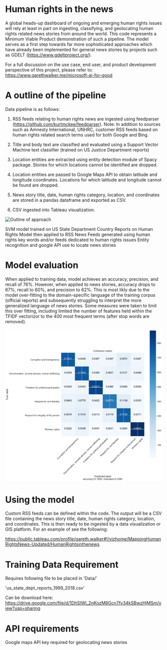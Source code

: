 # Human rights in the news

A global heads-up dashboard of ongoing and emerging human rights issues will rely at least in part on ingesting, classifying, and geolocating human rights related news stories from around the world. This code represents a Minimum Viable Product demonstration of such a pipeline. The model serves as a first step towards far more sophisticated approaches which have already been implemented for general news stories by projects such as GDELT (https://www.gdeltproject.org/).

For a full discussion on the use case, end user, and product development perspective of this project, please refer to: https://www.garethwalker.me/microsoft-ai-for-good

# A outline of the pipeline

Data pipeline is as follows:

1) RSS feeds relating to human rights news are ingested using feedparser (https://github.com/kurtmckee/feedparser). Note: In addition to sources such as Amnesty International, UNHRC, customer RSS feeds based on human rights related search terms used for both Google and Bing.

2) Title and body text are classified and evaluated using a Support Vector Machine text classifier (trained on US Justice Department reports)

3) Location entities are extracted using entity detection module of Spacy package. Stories for which locations cannot be identified are dropped.

4) Location entities are passed to Google Maps API to obtain latitude and longitude coordinates. Locations for which latitude and longitude cannot be found are dropped.

5)  News story title, date, human rights category, location, and coordinates are stored in a pandas dataframe and exported as CSV.

6) CSV ingested into Tableau visualization.

![Outline of approach](https://images.squarespace-cdn.com/content/v1/5b996a2bfcf7fda4e9eeb3a1/1559322844450-EZ8F05F1JZO802QJ6CRZ/ke17ZwdGBToddI8pDm48kD33KhhWEodMJvcytjXFyvFZw-zPPgdn4jUwVcJE1ZvWQUxwkmyExglNqGp0IvTJZamWLI2zvYWH8K3-s_4yszcp2ryTI0HqTOaaUohrI8PIQVUjsvMYGrjk5P5guv3Gb1aPQrnDLhtGUJ-UJkarKCw/Gareth+Walker+-+Data+for+Social+Good+%283%29.png?format=1500w)



SVM model trained on US State Department Country Reports on Human Rights
Model then applied to RSS News Feeds generated using human rights key words and/or feeds dedicated to human rights issues
Entity recognition and google API use to locate news stories


# Model evaluation

When applied to training data, model achieves an accuracy, precision, and recall of 76%. However, when applied to news stories, accuracy drops to 67%, recall to 60%, and precision to 62%. This is most likly due to the model over-fitting to the domain-specific language of the training corpus (official reports) and subsequently struggling to interpret the more generalized language of news stories. Some measures were taken to limit this over fitting, including limited the number of features held within the TFIDF vectorizor to the 400 most frequent terms (after stop words are removed).

![Model performance](https://github.com/InternetGareth/SVM_Human_Rights/blob/master/Data/performance.png)


# Using the model
Custom RSS feeds can be defined within the code. The output will be a CSV file containing the news story title, date, human rights category, location, and coordinates. This is then ready to be ingested by a data visualization or GIS platform. For an example of see the following:

https://public.tableau.com/profile/gareth.walker#!/vizhome/MappingHumanRightsNews-Updated/HumanRightsinthenews



# Training Data Requirement

Requires following file to be placed in 'Data/'

'us_state_dept_reports_1999_2018.csv'

Can be download here:
https://drive.google.com/file/d/1DhSlWI_2nKozM8Gcn7fy34kSBwzHjMSm/view?usp=sharing

# API requirements

Google maps API key required for geolocating news stories
